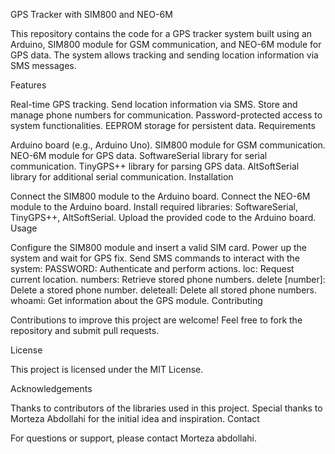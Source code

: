 GPS Tracker with SIM800 and NEO-6M

This repository contains the code for a GPS tracker system built using an Arduino, SIM800 module for GSM communication, and NEO-6M module for GPS data. The system allows tracking and sending location information via SMS messages.

Features

Real-time GPS tracking.
Send location information via SMS.
Store and manage phone numbers for communication.
Password-protected access to system functionalities.
EEPROM storage for persistent data.
Requirements

Arduino board (e.g., Arduino Uno).
SIM800 module for GSM communication.
NEO-6M module for GPS data.
SoftwareSerial library for serial communication.
TinyGPS++ library for parsing GPS data.
AltSoftSerial library for additional serial communication.
Installation

Connect the SIM800 module to the Arduino board.
Connect the NEO-6M module to the Arduino board.
Install required libraries: SoftwareSerial, TinyGPS++, AltSoftSerial.
Upload the provided code to the Arduino board.
Usage

Configure the SIM800 module and insert a valid SIM card.
Power up the system and wait for GPS fix.
Send SMS commands to interact with the system:
PASSWORD: Authenticate and perform actions.
loc: Request current location.
numbers: Retrieve stored phone numbers.
delete [number]: Delete a stored phone number.
deleteall: Delete all stored phone numbers.
whoami: Get information about the GPS module.
Contributing

Contributions to improve this project are welcome! Feel free to fork the repository and submit pull requests.

License

This project is licensed under the MIT License.

Acknowledgements

Thanks to contributors of the libraries used in this project.
Special thanks to Morteza Abdollahi for the initial idea and inspiration.
Contact

For questions or support, please contact Morteza abdollahi.
